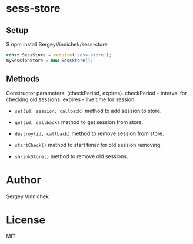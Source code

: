 # sess-store
## Setup

$ npm install SergeyVinnichek/sess-store

```javascript
const SessStore = require('sess-store');
mySessionStore = new SessStore();
```

## Methods

Constructor parameters: (checkPeriod, expires).
checkPeriod - interval for checking old sessions.
expires - live time for session.

- `set(id, session, callback)` method to add session to store.

- `get(id, callback)` method to get session from store.

- `destroy(id, callback)` method to remove session from store.

- `startCheck()` method to start timer for old session removing.

- `shrinkStore()` method to remove old sessions.

# Author

Sergey Vinnichek

# License

MIT
